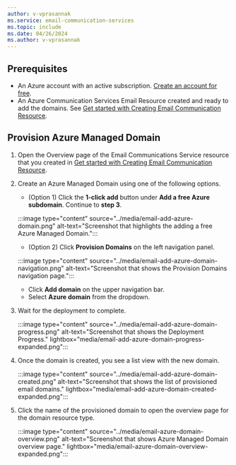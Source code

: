 ```yaml
---
author: v-vprasannak
ms.service: email-communication-services
ms.topic: include
ms.date: 04/26/2024
ms.author: v-vprasannak
---
```

## Prerequisites

- An Azure account with an active subscription. [Create an account for free](https://azure.microsoft.com/free/dotnet/).
- An Azure Communication Services Email Resource created and ready to add the domains. See [Get started with Creating Email Communication Resource](../../../quickstarts/email/create-email-communication-resource.md).

## Provision Azure Managed Domain

1. Open the Overview page of the Email Communications Service resource that you created in [Get started with Creating Email Communication Resource](../../../quickstarts/email/create-email-communication-resource.md).
2. Create an Azure Managed Domain using one of the following options.
    - (Option 1) Click the **1-click add** button under **Add a free Azure subdomain**. Continue to **step 3**.
    
    :::image type="content" source="../media/email-add-azure-domain.png" alt-text="Screenshot that highlights the adding a free Azure Managed Domain.":::

    - (Option 2) Click **Provision Domains** on the left navigation panel.
    
    :::image type="content" source="../media/email-add-azure-domain-navigation.png" alt-text="Screenshot that shows the Provision Domains navigation page.":::

    - Click **Add domain** on the upper navigation bar.
    - Select **Azure domain** from the dropdown.
    
3. Wait for the deployment to complete.
 
    :::image type="content" source="../media/email-add-azure-domain-progress.png" alt-text="Screenshot that shows the Deployment Progress." lightbox="media/email-add-azure-domain-progress-expanded.png":::

4. Once the domain is created, you see a list view with the new domain.

    :::image type="content" source="../media/email-add-azure-domain-created.png" alt-text="Screenshot that shows the list of provisioned email domains." lightbox="media/email-add-azure-domain-created-expanded.png":::

5. Click the name of the provisioned domain to open the overview page for the domain resource type.

    :::image type="content" source="../media/email-azure-domain-overview.png"  alt-text="Screenshot that shows Azure Managed Domain overview page." lightbox="media/email-azure-domain-overview-expanded.png":::